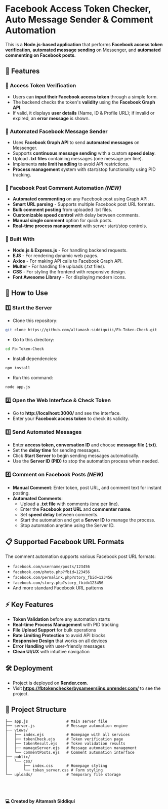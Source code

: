 # **Facebook Access Token Checker, Auto Message Sender & Comment Automation**

This is a **Node.js-based application** that performs **Facebook access token verification**, **automated message sending** on Messenger, and **automated commenting on Facebook posts**.

## **🚀 Features**

### **🔹 Access Token Verification**
- Users can **input their Facebook access token** through a simple form.
- The backend checks the token's **validity** using the **Facebook Graph API**.
- If valid, it displays **user details** (Name, ID & Profile URL); if invalid or expired, an **error message** is shown.

### **🔹 Automated Facebook Message Sender**
- Uses **Facebook Graph API** to send **automated messages** on Messenger.
- Supports **continuous message sending** with a custom **speed delay**.
- Upload **.txt files** containing messages (one message per line).
- Implements **rate limit handling** to avoid API restrictions.
- **Process management** system with start/stop functionality using PID tracking.

### **🔹 Facebook Post Comment Automation** *(NEW)*
- **Automated commenting** on any Facebook post using Graph API.
- **Smart URL parsing** - Supports multiple Facebook post URL formats.
- **Bulk comment posting** from uploaded .txt files.
- **Customizable speed control** with delay between comments.
- **Manual single comment** option for quick posts.
- **Real-time process management** with server start/stop controls.

### **🔹 Built With**
- **Node.js & Express.js** - For handling backend requests.
- **EJS** - For rendering dynamic web pages.
- **Axios** - For making API calls to Facebook Graph API.
- **Multer** - For handling file uploads (.txt files).
- **CSS** - For styling the frontend with responsive design.
- **Font Awesome Library** - For displaying modern icons.

## **📌 How to Use**

### **1️⃣ Start the Server**
- Clone this repository:
```sh
git clone https://github.com/altamash-siddiquiii/Fb-Token-Check.git
```
- Go to this directory:
```sh
cd Fb-Token-Check
```
- Install dependencies:
```sh
npm install
```
- Run this command:
```sh
node app.js
```

### **2️⃣ Open the Web Interface & Check Token**
- Go to **http://localhost:3000/** and see the interface.
- Enter your **Facebook access token** to check its validity.

### **3️⃣ Send Automated Messages**
- Enter **access token, conversation ID** and choose **message file (.txt)**.
- Set the **delay time** for sending messages.
- Click **Start Server** to begin sending messages automatically.
- Use the **Server ID (PID)** to stop the automation process when needed.

### **4️⃣ Comment on Facebook Posts** *(NEW)*
- **Manual Comment**: Enter token, post URL, and comment text for instant posting.
- **Automated Comments**: 
  - Upload a **.txt file** with comments (one per line).
  - Enter the **Facebook post URL** and **commenter name**.
  - Set **speed delay** between comments.
  - Start the automation and get a **Server ID** to manage the process.
  - Stop automation anytime using the Server ID.

## **📋 Supported Facebook URL Formats**
The comment automation supports various Facebook post URL formats:
- `facebook.com/username/posts/123456`
- `facebook.com/photo.php?fbid=123456`
- `facebook.com/permalink.php?story_fbid=123456`
- `facebook.com/story.php?story_fbid=123456`
- And more standard Facebook URL patterns

## **⚡ Key Features**
- **Token Validation** before any automation starts
- **Real-time Process Management** with PID tracking
- **File Upload Support** for bulk operations
- **Rate Limiting Protection** to avoid API blocks
- **Responsive Design** that works on all devices
- **Error Handling** with user-friendly messages
- **Clean UI/UX** with intuitive navigation

## **🛠️ Deployment**
- Project is deployed on **Render.com**.
- Visit **https://fbtokencheckerbysameersiins.onrender.com/** to see the project.

## **📁 Project Structure**
```
├── app.js                 # Main server file
├── server.js              # Message automation engine
├── views/
│   ├── index.ejs          # Homepage with all services
│   ├── tokenCheck.ejs     # Token verification page
│   ├── tokenResult.ejs    # Token validation results
│   ├── manageServer.ejs   # Message automation management
│   └── commentPosts.ejs   # Comment automation interface
├── public/
│   └── css/
│       ├── index.css      # Homepage styling
│       └── token_server.css # Form styling
└── uploads/               # Temporary file storage
```

<br><br>

#### **💻 Created by Altamash Siddiqui**